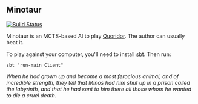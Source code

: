 ## Minotaur

[![Build Status](https://travis-ci.org/tasuk/minotaur.png?branch=master)](https://travis-ci.org/tasuk/minotaur)

Minotaur is an MCTS-based AI to play [Quoridor](https://en.wikipedia.org/wiki/Quoridor). The author can usually beat it.

To play against your computer, you'll need to install [sbt](http://www.scala-sbt.org/). Then run:

    sbt "run-main Client"

_When he had grown up and become a most ferocious animal, and of incredible
strength, they tell that Minos had him shut up in a prison called the
labyrinth, and that he had sent to him there all those whom he wanted to die a
cruel death._
